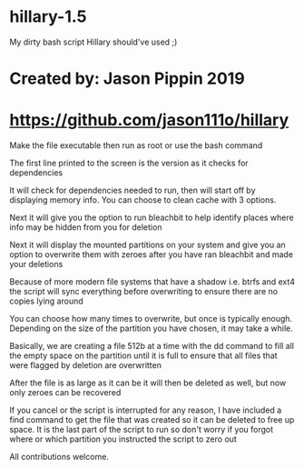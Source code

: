 # hillary-1.5
My dirty bash script Hillary should've used ;)
# Created by: Jason Pippin 2019
# https://github.com/jason111o/hillary

Make the file executable then run as root
or use the bash command

The first line printed to the screen is the version as it checks for dependencies

It will check for dependencies needed to run, then will start off by displaying memory info.
You can choose to clean cache with 3 options.

Next it will give you the option to run bleachbit to help identify places where info may be hidden
from you for deletion

Next it will display the mounted partitions on your system and give you an option to overwrite them
with zeroes after you have ran bleachbit and made your deletions

Because of more modern file systems that have a shadow i.e. btrfs and ext4 the script will sync everything
before overwriting to ensure there are no copies lying around

You can choose how many times to overwrite, but once is typically enough. Depending on the size of the
partition you have chosen, it may take a while.

Basically, we are creating a file 512b at a time with the dd command to fill all the empty space on the
partition until it is full to ensure that all files that were flagged by deletion are overwritten

After the file is as large as it can be it will then be deleted as well, but now only zeroes can be recovered

If you cancel or the script is interrupted for any reason, I have included a find command to get the file
that was created so it can be deleted to free up space. It is the last part of the script to run so don't
worry if you forgot where or which partition you instructed the script to zero out

All contributions welcome.
